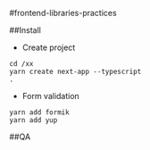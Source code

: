 #frontend-libraries-practices

##Install

* Create project

```
cd /xx
yarn create next-app --typescript
.
```


* Form validation

```
yarn add formik
yarn add yup
```


##QA